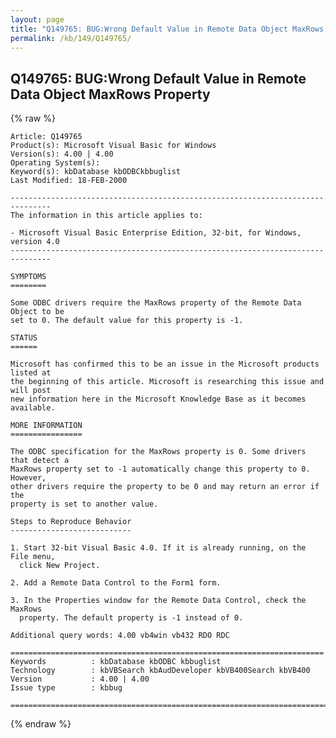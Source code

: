 ```yaml
---
layout: page
title: "Q149765: BUG:Wrong Default Value in Remote Data Object MaxRows Property"
permalink: /kb/149/Q149765/
---
```


## Q149765: BUG:Wrong Default Value in Remote Data Object MaxRows Property

{% raw %}

	Article: Q149765
	Product(s): Microsoft Visual Basic for Windows
	Version(s): 4.00 | 4.00
	Operating System(s): 
	Keyword(s): kbDatabase kbODBCkbbuglist
	Last Modified: 18-FEB-2000
	
	-------------------------------------------------------------------------------
	The information in this article applies to:
	
	- Microsoft Visual Basic Enterprise Edition, 32-bit, for Windows, version 4.0 
	-------------------------------------------------------------------------------
	
	SYMPTOMS
	========
	
	Some ODBC drivers require the MaxRows property of the Remote Data Object to be
	set to 0. The default value for this property is -1.
	
	STATUS
	======
	
	Microsoft has confirmed this to be an issue in the Microsoft products listed at
	the beginning of this article. Microsoft is researching this issue and will post
	new information here in the Microsoft Knowledge Base as it becomes available.
	
	MORE INFORMATION
	================
	
	The ODBC specification for the MaxRows property is 0. Some drivers that detect a
	MaxRows property set to -1 automatically change this property to 0. However,
	other drivers require the property to be 0 and may return an error if the
	property is set to another value.
	
	Steps to Reproduce Behavior
	---------------------------
	
	1. Start 32-bit Visual Basic 4.0. If it is already running, on the File menu,
	  click New Project.
	
	2. Add a Remote Data Control to the Form1 form.
	
	3. In the Properties window for the Remote Data Control, check the MaxRows
	  property. The default property is -1 instead of 0.
	
	Additional query words: 4.00 vb4win vb432 RDO RDC
	
	======================================================================
	Keywords          : kbDatabase kbODBC kbbuglist
	Technology        : kbVBSearch kbAudDeveloper kbVB400Search kbVB400
	Version           : 4.00 | 4.00
	Issue type        : kbbug
	
	=============================================================================
	

{% endraw %}
